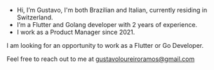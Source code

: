 - Hi, I’m Gustavo, I'm both Brazilian and Italian, currently residing in Switzerland.
- I’m a Flutter and Golang developer with 2 years of experience.
- I work as a Product Manager since 2021.

I am looking for an opportunity to work as a Flutter or Go Developer. 

Feel free to reach out to me at gustavoloureiroramos@gmail.com
